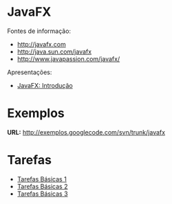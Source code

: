 # JavaFX #

Fontes de informação:
  * http://javafx.com
  * http://java.sun.com/javafx
  * http://www.javapassion.com/javafx/

Apresentações:
  * [JavaFX: Introdução](http://www.slideshare.net/kyrios/javafx-introduo-1395889)

# Exemplos #

**URL:** http://exemplos.googlecode.com/svn/trunk/javafx

# Tarefas #
  * [Tarefas Básicas 1](TarefasBasicas1.md)
  * [Tarefas Básicas 2](TarefasBasicasJavaFX2.md)
  * [Tarefas Básicas 3](TarefasBasicasJavaFX3.md)